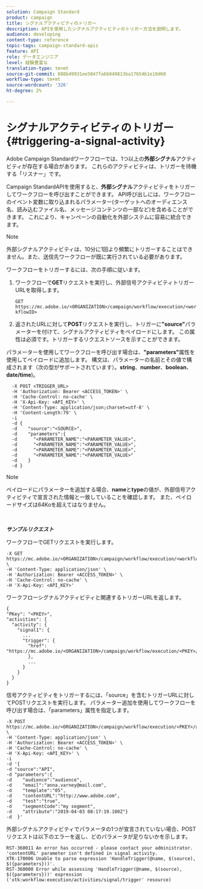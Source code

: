 ```yaml
---
solution: Campaign Standard
product: campaign
title: シグナルアクティビティのトリガー
description: APIを使用したシグナルアクティビティのトリガー方法を説明します。
audience: developing
content-type: reference
topic-tags: campaign-standard-apis
feature: API
role: データエンジニア
level: 経験豊富な
translation-type: tm+mt
source-git-commit: 088b49931ee5047fa6b949813ba17654b1e10d60
workflow-type: tm+mt
source-wordcount: '326'
ht-degree: 2%

---
```



# シグナルアクティビティのトリガー {#triggering-a-signal-activity}

Adobe Campaign Standardワークフローでは、1つ以上の&#x200B;**外部シグナル**&#x200B;アクティビティが存在する場合があります。 これらのアクティビティは、トリガーを待機する「リスナー」です。

Campaign StandardAPIを使用すると、**外部シグナル**&#x200B;アクティビティをトリガーしてワークフローを呼び出すことができます。 API呼び出しには、ワークフローのイベント変数に取り込まれるパラメーター(ターゲットへのオーディエンス名、読み込むファイル名、メッセージコンテンツの一部など)を含めることができます。 これにより、キャンペーンの自動化を外部システムに容易に統合できます。

>[!NOTE]
>
>外部シグナルアクティビティは、10分に1回より頻繁にトリガーすることはできません。また、送信先ワークフローが既に実行されている必要があります。

ワークフローをトリガーするには、次の手順に従います。

1. ワークフローで&#x200B;**GET**&#x200B;リクエストを実行し、外部信号アクティビティトリガーURLを取得します。

   `GET https://mc.adobe.io/<ORGANIZATION>/campaign/workflow/execution/<workflowID>`

1. 返されたURLに対して&#x200B;**POST**&#x200B;リクエストを実行し、トリガーに&#x200B;**&quot;source&quot;**&#x200B;パラメーターを付けて、シグナルアクティビティをペイロードにします。 この属性は必須です。トリガーするリクエストソースを示すことができます。

パラメーターを使用してワークフローを呼び出す場合は、**&quot;parameters&quot;**&#x200B;属性を使用してペイロードに追加します。 構文は、パラメーターの名前とその値で構成されます（次の型がサポートされています）。**string**、**number**、**boolean**、**date/time**)。

```
  -X POST <TRIGGER_URL>
  -H 'Authorization: Bearer <ACCESS_TOKEN>' \
  -H 'Cache-Control: no-cache' \
  -H 'X-Api-Key: <API_KEY>' \
  -H 'Content-Type: application/json;charset=utf-8' \
  -H 'Content-Length:79' \
  -i
  -d {
  -d    "source":"<SOURCE>",
  -d    "parameters":{
  -d      "<PARAMETER_NAME":"<PARAMETER_VALUE>",
  -d      "<PARAMETER_NAME":"<PARAMETER_VALUE>",
  -d      "<PARAMETER_NAME":"<PARAMETER_VALUE>",  
  -d      "<PARAMETER_NAME":"<PARAMETER_VALUE>"
  -d    }
  -d }
```

>[!NOTE]
>
>ペイロードにパラメーターを追加する場合、**name**&#x200B;と&#x200B;**type**&#x200B;の値が、外部信号アクティビティで宣言された情報と一致していることを確認します。 また、ペイロードサイズは64Koを超えてはなりません。

<br/>

***サンプルリクエスト***

ワークフローでGETリクエストを実行します。

```
-X GET https://mc.adobe.io/<ORGANIZATION>/campaign/workflow/execution/<workflowID> \
-H 'Content-Type: application/json' \
-H 'Authorization: Bearer <ACCESS_TOKEN>' \
-H 'Cache-Control: no-cache' \
-H 'X-Api-Key: <API_KEY>'
```

ワークフローシグナルアクティビティと関連するトリガーURLを返します。

```
{
"PKey": "<PKEY>",
"activities": {
  "activity": {
    "signal1": {
      ...
      "trigger": {
        "href": "https://mc.adobe.io/<ORGANIZATION>/campaign/workflow/execution/<PKEY>/activities/activity/<PKEY>/trigger/"
        },
        ...
      }
    }
  }
}
```

信号アクティビティをトリガーするには、「source」を含むトリガーURLに対してPOSTリクエストを実行します。 パラメーター追加を使用してワークフローを呼び出す場合は、「parameters」属性を指定します。

```
-X POST https://mc.adobe.io/<ORGANIZATION>/campaign/workflow/execution/<PKEY>/activities/activity/<PKEY>/trigger \
-H 'Content-Type: application/json' \
-H 'Authorization: Bearer <ACCESS_TOKEN>' \
-H 'Cache-Control: no-cache' \
-H 'X-Api-Key: <API_KEY>' \
-i
-d '{
-d "source":"API",
-d "parameters":{
-d    "audience":"audience",
-d    "email":"anna.varney@mail.com",
-d    "template":"05",
-d    "contentURL":"http://www.adobe.com",
-d    "test":"true",
-d    "segmentCode":"my segment",
-d    "attribute":"2019-04-03 08:17:19.100Z"}
-d  }'
```

<!-- + réponse -->

外部シグナルアクティビティでパラメータの1つが宣言されていない場合、POSTリクエストは以下のエラーを返し、どのパラメータが足りないかを示します。

```
RST-360011 An error has occurred - please contact your administrator.
'contentURL' parameter isn't defined in signal activity.
XTK-170006 Unable to parse expression 'HandleTrigger(@name, $(source), $({parameters}))'.
RST-360000 Error while assessing 'HandleTrigger(@name, $(source), $({parameters}))' expression ('xtk:workflow:execution/activities/signal/trigger' resource)
```
